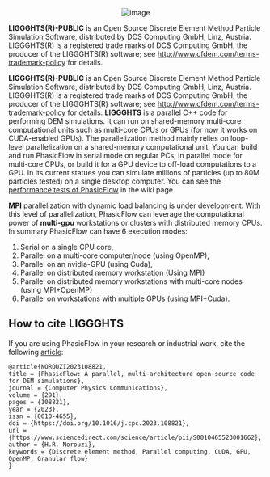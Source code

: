 <div align ="center">

![image](https://github.com/rikytogni/tutorial_git/assets/43726876/2b94ee44-d8fb-4b1e-b719-7dbbef5b7503)

</div>

**LIGGGHTS(R)-PUBLIC** is an Open Source Discrete Element Method Particle Simulation Software, distributed by DCS Computing GmbH, Linz, Austria.
LIGGGHTS(R) is a registered trade marks of DCS Computing GmbH, the producer of the LIGGGHTS(R) software; see http://www.cfdem.com/terms-trademark-policy for details.

</div>

**LIGGGHTS(R)-PUBLIC** is an Open Source Discrete Element Method Particle Simulation Software, distributed by DCS Computing GmbH, Linz, Austria.
LIGGGHTS(R) is a registered trade marks of DCS Computing GmbH, the producer of the LIGGGHTS(R) software; see http://www.cfdem.com/terms-trademark-policy for details.
**LIGGGHTS** is a parallel C++ code for performing DEM simulations. It can run on shared-memory multi-core computational units such as multi-core CPUs or GPUs (for now it works on CUDA-enabled GPUs). The parallelization method mainly relies on loop-level parallelization on a shared-memory computational unit. You can build and run PhasicFlow in serial mode on regular PCs, in parallel mode for multi-core CPUs, or build it for a GPU device to off-load computations to a GPU. In its current statues you can simulate millions of particles (up to 80M particles tested) on a single desktop computer. You can see the [performance tests of PhasicFlow](https://github.com/PhasicFlow/phasicFlow/wiki/Performance-of-phasicFlow) in the wiki page.

**MPI** parallelization with dynamic load balancing is under development. With this level of parallelization, PhasicFlow can leverage the computational power of **multi-gpu** workstations or clusters with distributed memory CPUs. 
In summary PhasicFlow can have 6 execution modes:
1. Serial on a single CPU core,
2. Parallel on a multi-core computer/node (using OpenMP),
3. Parallel on an nvidia-GPU (using Cuda),
4. Parallel on distributed memory workstation (Using MPI)
5. Parallel on distributed memory workstations with multi-core nodes (using MPI+OpenMP)
6. Parallel on workstations with multiple GPUs (using MPI+Cuda).

## How to cite LIGGGHTS
If you are using PhasicFlow in your research or industrial work, cite the following [article](https://www.sciencedirect.com/science/article/pii/S0010465523001662):
```
@article{NOROUZI2023108821,
title = {PhasicFlow: A parallel, multi-architecture open-source code for DEM simulations},
journal = {Computer Physics Communications},
volume = {291},
pages = {108821},
year = {2023},
issn = {0010-4655},
doi = {https://doi.org/10.1016/j.cpc.2023.108821},
url = {https://www.sciencedirect.com/science/article/pii/S0010465523001662},
author = {H.R. Norouzi},
keywords = {Discrete element method, Parallel computing, CUDA, GPU, OpenMP, Granular flow}
}
